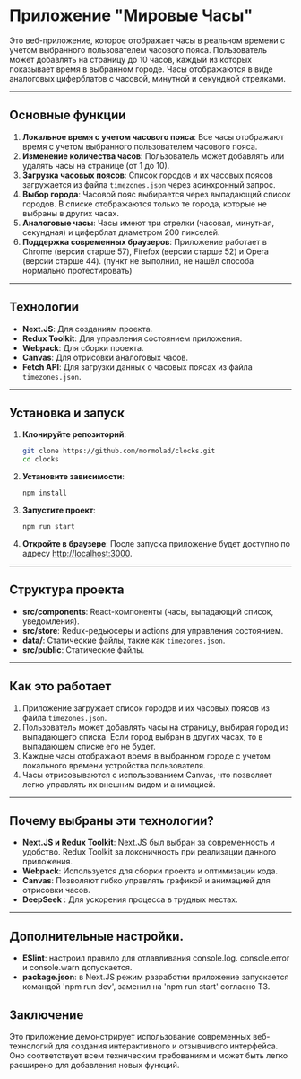 # Приложение "Мировые Часы"

Это веб-приложение, которое отображает часы в реальном времени с учетом выбранного пользователем часового пояса. Пользователь может добавлять на страницу до 10 часов, каждый из которых показывает время в выбранном городе. Часы отображаются в виде аналоговых циферблатов с часовой, минутной и секундной стрелками.

---

## Основные функции

1. **Локальное время с учетом часового пояса**: Все часы отображают время с учетом выбранного пользователем часового пояса.
2. **Изменение количества часов**: Пользователь может добавлять или удалять часы на странице (от 1 до 10).
3. **Загрузка часовых поясов**: Список городов и их часовых поясов загружается из файла `timezones.json` через асинхронный запрос.
4. **Выбор города**: Часовой пояс выбирается через выпадающий список городов. В списке отображаются только те города, которые не выбраны в других часах.
5. **Аналоговые часы**: Часы имеют три стрелки (часовая, минутная, секундная) и циферблат диаметром 200 пикселей.
6. **Поддержка современных браузеров**: Приложение работает в Chrome (версии старше 57), Firefox (версии старше 52) и Opera (версии старше 44). (пункт не выполнил, не нашёл способа нормально протестировать)

---

## Технологии

- **Next.JS**: Для созданиям проекта.
- **Redux Toolkit**: Для управления состоянием приложения.
- **Webpack**: Для сборки проекта.
- **Canvas**: Для отрисовки аналоговых часов.
- **Fetch API**: Для загрузки данных о часовых поясах из файла `timezones.json`.

---

## Установка и запуск

1. **Клонируйте репозиторий**:

   ```bash
   git clone https://github.com/mormolad/clocks.git
   cd clocks
   ```

2. **Установите зависимости**:

   ```bash
   npm install
   ```

3. **Запустите проект**:

   ```bash
   npm run start
   ```

4. **Откройте в браузере**:
   После запуска приложение будет доступно по адресу [http://localhost:3000](http://localhost:3000).

---

## Структура проекта

- **src/components**: React-компоненты (часы, выпадающий список, уведомления).
- **src/store**: Redux-редьюсеры и actions для управления состоянием.
- **data/**: Статические файлы, такие как `timezones.json`.
- **src/public**: Cтатические файлы.

---

## Как это работает

1. Приложение загружает список городов и их часовых поясов из файла `timezones.json`.
2. Пользователь может добавлять часы на страницу, выбирая город из выпадающего списка. Если город выбран в других часах, то в выпадающем списке его не будет.
3. Каждые часы отображают время в выбранном городе с учетом локального времени устройства пользователя.
4. Часы отрисовываются с использованием Canvas, что позволяет легко управлять их внешним видом и анимацией.

---

## Почему выбраны эти технологии?

- **Next.JS и Redux Toolkit**: Next.JS был выбран за современность и удобство. Redux Toolkit за локоничность при реализации данного приложения.
- **Webpack**: Используется для сборки проекта и оптимизации кода.
- **Canvas**: Позволяют гибко управлять графикой и анимацией для отрисовки часов.
- **DeepSeek** : Для ускорения процесса в трудных местах.

---

## Дополнительные настройки.

- **ESlint**: настроил правило для отлавливания console.log. console.error и console.warn допускается.
- **package.json**: в Next.JS режим разработки приложение запускается командой 'npm run dev', заменил на 'npm run start' согласно ТЗ.

## Заключение

Это приложение демонстрирует использование современных веб-технологий для создания интерактивного и отзывчивого интерфейса. Оно соответствует всем техническим требованиям и может быть легко расширено для добавления новых функций.
